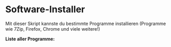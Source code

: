 # Software-Installer
 
Mit dieser Skript kannste du bestimmte Programme installieren (Programme wie 7Zip, Firefox, Chrome und viele weitere!)

**Liste aller Programme:**